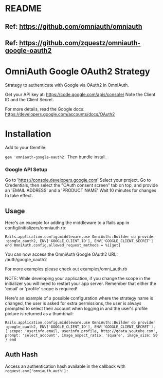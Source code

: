 # README

## Ref:  https://github.com/omniauth/omniauth

## Ref: https://github.com/zquestz/omniauth-google-oauth2

# OmniAuth Google OAuth2 Strategy
Strategy to authenticate with Google via OAuth2 in OmniAuth.

Get your API key at: https://code.google.com/apis/console/ Note the Client ID and the Client Secret.

For more details, read the Google docs: https://developers.google.com/accounts/docs/OAuth2

# Installation
Add to your Gemfile:

`gem 'omniauth-google-oauth2'`
Then bundle install.

### Google API Setup
Go to 'https://console.developers.google.com'
Select your project.
Go to Credentials, then select the "OAuth consent screen" tab on top, and provide an 'EMAIL ADDRESS' and a 'PRODUCT NAME'
Wait 10 minutes for changes to take effect.

## Usage
Here's an example for adding the middleware to a Rails app in config/initializers/omniauth.rb:

`Rails.application.config.middleware.use OmniAuth::Builder do
  provider :google_oauth2, ENV['GOOGLE_CLIENT_ID'], ENV['GOOGLE_CLIENT_SECRET']
end
OmniAuth.config.allowed_request_methods = %i[get]`

You can now access the OmniAuth Google OAuth2 URL: /auth/google_oauth2

For more examples please check out examples/omni_auth.rb

NOTE: While developing your application, if you change the scope in the initializer you will need to restart your app server. Remember that either the 'email' or 'profile' scope is required!

Here's an example of a possible configuration where the strategy name is changed, the user is asked for extra permissions, the user is always prompted to select their account when logging in and the user's profile picture is returned as a thumbnail:

`Rails.application.config.middleware.use OmniAuth::Builder do
  provider :google_oauth2, ENV['GOOGLE_CLIENT_ID'], ENV['GOOGLE_CLIENT_SECRET'],
    {
      scope: 'userinfo.email, userinfo.profile, http://gdata.youtube.com',
      prompt: 'select_account',
      image_aspect_ratio: 'square',
      image_size: 50
    }
end`

## Auth Hash
Access an authentication hash available in the callback with `request.env['omniauth.auth']:`

